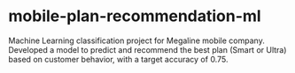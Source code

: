 # mobile-plan-recommendation-ml
Machine Learning classification project for Megaline mobile company. Developed a model to predict and recommend the best plan (Smart or Ultra) based on customer behavior, with a target accuracy of 0.75.

